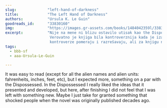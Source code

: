 ```yaml
---
slug:              "left-hand-of-darkness"
title:             "The Left Hand of Darkness"
authors:           "Ursula K. Le Guin"
goodreads_id:      "33830160"
img:               "https://images.gr-assets.com/books/1484042359l/33830160.jpg"
excerpt:           "Nije na mene ni blizu ostavilo utisak kao the Dispossessed. U SF okruženju istražuje rodne uloge. 
                    Verovatno je knjiga bila kontroverznija kada je izašla - što je generalno dobra stvar, da se neke
                    kontroverze pomeraju i razrešavaju, ali za knjigu nije."
tags:
  - bbb-sf
  - aaa-Ursula-Le-Guin

---
```


It was easy to read (except for all the alien names and alien units: fahrenheits, inches, feet, etc), but I expected 
more, something on a par with the Dispossessed. In the Dispossessed I really liked the ideas that it presented and 
developed, but here, after finishing I did not feel that I was left with something new. Maybe I just take for granted 
something that shocked people when the novel was originally published decades ago.